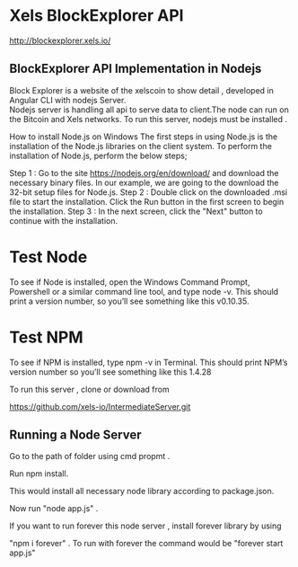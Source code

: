 Xels BlockExplorer API
===============

http://blockexplorer.xels.io/

BlockExplorer API Implementation in Nodejs
-------------------------------------------

Block Explorer is a website of the xelscoin to show detail , developed in Angular CLI with nodejs Server.  
Nodejs server is handling all api to serve data to client.The node can run on the Bitcoin and Xels networks.
To run this server, nodejs must be installed . 

How to install Node.js on Windows
The first steps in using Node.js is the installation of the Node.js libraries on the client system. To perform the installation of Node.js, perform the below steps;

Step 1 :
Go to the site https://nodejs.org/en/download/ and download the necessary binary files. In our example, we are going to the download the 32-bit setup files for Node.js.
Step 2 :
Double click on the downloaded .msi file to start the installation. Click the Run button in the first screen to begin the installation.
Step 3 :
In the next screen, click the "Next" button to continue with the installation. 

Test Node
===============

To see if Node is installed, open the Windows Command Prompt, Powershell or a similar command line tool, and type node -v. 
This should print a version number, so you’ll see something like this v0.10.35.

Test NPM
===============

To see if NPM is installed, type npm -v in Terminal. This should print NPM’s version number so you’ll see something like this 1.4.28

To run this server , clone or download from 

https://github.com/xels-io/IntermediateServer.git

Running a Node Server
------------------

Go to the path of folder using cmd propmt .

Run npm install.

This would install all necessary node library according to package.json.

Now run "node app.js" .

If you want to run forever this node server , install forever library by using 

"npm i forever" . To run with forever the command would be "forever start app.js"
